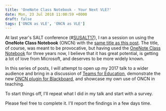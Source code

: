 ```yaml
---
title: 'OneNote Class Notebook - Your Next VLE?'
date: Mon, 23 Jul 2018 11:00:59 +0000
draft: false
tags: ['ONCN as VLE', 'ONCN as VLE']
---
```


At last year's SALT conference (#[SUSALT17](https://saltconference2017.wordpress.com/)), I ran a session on using the **OneNote Class Notebook** (ONCN) with the [same title as this post](https://saltconference2017.wordpress.com/2017/06/26/onenote-classroom-notebook-your-new-vle/). The title, of course, was meant to be provocative, but having used the [OneNote Class Notebook](https://www.onenote.com/classnotebook) for three years now, I believe that it has great potential, is getting a lot of love from Microsoft, and deserves to be more widely known.

In this series of posts, I will attempt to open up my 2017 talk to a wider audience and bring in a discussion of [Teams for Education](https://education.microsoft.com/courses-and-resources/resources/meet-microsoft-teams), demonstrate the new [ONCN plugin for Blackboard](https://www.onenote.com/lti), and showcase my own use of ONCN in teaching.

To start things off, I'll repeat what I did in my talk and start with a survey.

Please feel free to complete it. I'll report the findings in a few days time.